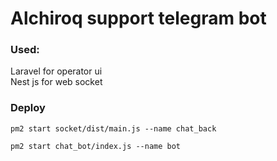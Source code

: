 # Alchiroq support telegram bot 
### Used: 
Laravel for operator ui \
Nest js for web socket 
### Deploy 
```
pm2 start socket/dist/main.js --name chat_back

pm2 start chat_bot/index.js --name bot
```